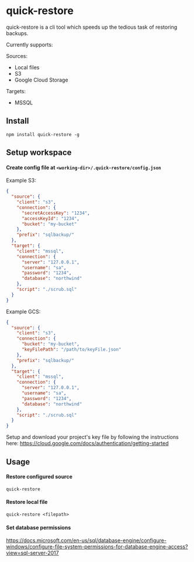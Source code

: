 # quick-restore

quick-restore is a cli tool which speeds up the tedious task of restoring backups.

Currently supports:

Sources:
- Local files
- S3
- Google Cloud Storage

Targets:
- MSSQL

## Install

```
npm install quick-restore -g
```

## Setup workspace
#### Create config file at `<working-dir>/.quick-restore/config.json`
Example S3:
```json
{
  "source": {
    "client": "s3",
    "connection": {
      "secretAccessKey": "1234",
      "accessKeyId": "1234",
      "bucket": "my-bucket"
    },
    "prefix": "sqlbackup/"
  },
  "target": {
    "client": "mssql",
    "connection": {
      "server": "127.0.0.1",
      "username": "sa",
      "password": "1234",
      "database": "northwind"
    },
    "script": "./scrub.sql"
  }
}
```

Example GCS:
```json
{
  "source": {
    "client": "s3",
    "connection": {
      "bucket": "my-bucket",
      "keyFilePath": "/path/to/keyFile.json"
    },
    "prefix": "sqlbackup/"
  },
  "target": {
    "client": "mssql",
    "connection": {
      "server": "127.0.0.1",
      "username": "sa",
      "password": "1234",
      "database": "northwind"
    },
    "script": "./scrub.sql"
  }
}
```
Setup and download your project's key file by following the instructions here:
https://cloud.google.com/docs/authentication/getting-started

## Usage

#### Restore configured source
```
quick-restore
```

#### Restore local file

```
quick-restore <filepath>
```

#### Set database permissions
https://docs.microsoft.com/en-us/sql/database-engine/configure-windows/configure-file-system-permissions-for-database-engine-access?view=sql-server-2017